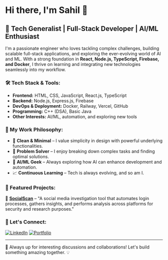 # Hi there, I'm Sahil 👋

## 🚀 Tech Generalist | Full-Stack Developer | AI/ML Enthusiast

I'm a passionate engineer who loves tackling complex challenges, building scalable full-stack applications, and exploring the ever-evolving world of AI and ML. With a strong foundation in **React, Node.js, TypeScript, Firebase, and Docker**, I thrive on learning and integrating new technologies seamlessly into my workflow.

### 🛠️ Tech Stack & Tools:
- **Frontend:** HTML, CSS, JavaScript, React.js, TypeScript
- **Backend:** Node.js, Express.js, Firebase
- **DevOps & Deployment:** Docker, Railway, Vercel, GitHub
- **Programming:** C++ (DSA), Basic Java
- **Other Interests:** AI/ML, automation, and exploring new tools

### 🌟 My Work Philosophy:
- 🚀 **Clean & Minimal** – I value simplicity in design with powerful underlying functionalities.
- 🎯 **Problem Solver** – I enjoy breaking down complex tasks and finding optimal solutions.
- 🤖 **AI/ML Geek** – Always exploring how AI can enhance development and automation.
- 📈 **Continuous Learning** – Tech is always evolving, and so am I.

### 🎨 Featured Projects:
🚀 **[SocialScan](https://social-scan.vercel.app/)** – "A social media investigation tool that automates login processes, gathers insights, and performs analysis across platforms for security and research purposes." 


### 🎯 Let's Connect:
[![LinkedIn](https://img.shields.io/badge/LinkedIn-Profile-blue?style=flat&logo=linkedin)](https://www.linkedin.com/in/sahil-saraswat-67a365251/)
[![Portfolio](https://img.shields.io/badge/Portfolio-Website-orange?style=flat&logo=google-chrome)](https://sahils38.github.io/Portfolio-website/)  

---
🚀 Always up for interesting discussions and collaborations! Let's build something amazing together. 💡
